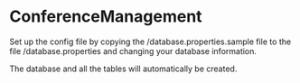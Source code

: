 # ConferenceManagement


Set up the config file by copying the /database.properties.sample file to the file /database.properties and changing your database information.

The database and all the tables will automatically be created.

